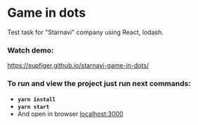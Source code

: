 # Game in dots
Test task for "Starnavi" company using React, lodash.

### Watch demo:
https://supfiger.github.io/starnavi-game-in-dots/

### To run and view the project just run next commands:
  - **`yarn install`**
  - **`yarn start`**
  - And open in browser [localhost:3000](http://localhost:3000/)

